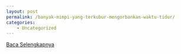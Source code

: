 ```yaml
---
layout: post
permalink: /banyak-mimpi-yang-terkubur-mengorbankan-waktu-tidur/
categories:
    - Uncategorized
---
```


[Baca Selengkapnya](/02)